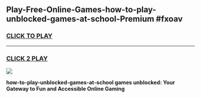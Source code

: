 
## Play-Free-Online-Games-how-to-play-unblocked-games-at-school-Premium #fxoav
<h3>
<a href="https://premium.freeplayer.one?title=how-to-play-unblocked-games-at-school&ref=8M">CLICK TO PLAY</a></h3>
<hr>

<h3>
<a href="https://premium.freeplayer.one?title=how-to-play-unblocked-games-at-school&ref=8M">CLICK 2 PLAY</a>
  
</h3>

<a href="https://premium.freeplayer.one?title=how-to-play-unblocked-games-at-school&ref=8M"><img src="https://clearcache.store/games.png"></a>


**how-to-play-unblocked-games-at-school games unblocked: Your Gateway to Fun and Accessible Online Gaming**
